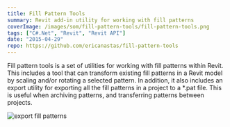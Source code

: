 ```yaml
---
title: Fill Pattern Tools
summary: Revit add-in utility for working with fill patterns
coverImage: /images/som/fill-pattern-tools/fill-pattern-tools.png
tags: ["C#.Net", "Revit", "Revit API"]
date: "2015-04-29"
repo: https://github.com/ericanastas/fill-pattern-tools
---
```


Fill pattern tools is a set of utilities for working with fill patterns within Revit. This includes a tool that can transform existing fill patterns in a Revit model by scaling and/or rotating a selected pattern. In addition, it also includes an export utility for exporting all the fill patterns in a project to a \*.pat file. This is useful when archiving patterns, and transferring patterns between projects.

![export fill patterns](/images/som/fill-pattern-tools/export-fill-patterns.png)
